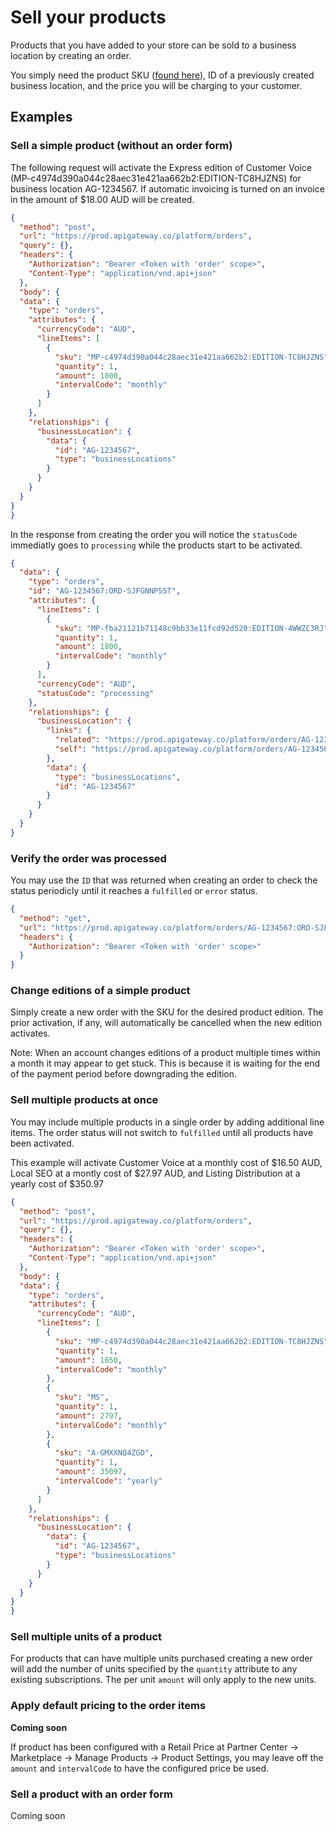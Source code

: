 # Sell your products

Products that you have added to your store can be sold to a business location by creating an order.

You simply need the product SKU ([found here](FindSKU.md)), ID of a previously created business location, and the price you will be charging to your customer. 

## Examples

### Sell a simple product (without an order form)
The following request will activate the Express edition of Customer Voice (MP-c4974d390a044c28aec31e421aa662b2:EDITION-TC8HJZNS) for business location AG-1234567. If automatic invoicing is turned on an invoice in the amount of $18.00 AUD will be created.
```json http
{
  "method": "post",
  "url": "https://prod.apigateway.co/platform/orders",
  "query": {},
  "headers": {
    "Authorization": "Bearer <Token with 'order' scope>",
    "Content-Type": "application/vnd.api+json"
  },
  "body": {
  "data": {
    "type": "orders",
    "attributes": {
      "currencyCode": "AUD",
      "lineItems": [
        {
          "sku": "MP-c4974d390a044c28aec31e421aa662b2:EDITION-TC8HJZNS",
          "quantity": 1,
          "amount": 1800,
          "intervalCode": "monthly"
        }
      ]
    },
    "relationships": {
      "businessLocation": {
        "data": {
          "id": "AG-1234567",
          "type": "businessLocations"
        }
      }
    }
  }
}
}
```

In the response from creating the order you will notice the `statusCode` immediatly goes to `processing` while the products start to be activated. 
```json
{
  "data": {
    "type": "orders",
    "id": "AG-1234567:ORD-SJFGNNP55T",
    "attributes": {
      "lineItems": [
        {
          "sku": "MP-fba21121b71148c9bb33e11fcd92d520:EDITION-4WWZC3RJ",
          "quantity": 1,
          "amount": 1800,
          "intervalCode": "monthly"
        }
      ],
      "currencyCode": "AUD",
      "statusCode": "processing"
    },
    "relationships": {
      "businessLocation": {
        "links": {
          "related": "https://prod.apigateway.co/platform/orders/AG-1234567:ORD-SJFGNNP55T/businessLocation",
          "self": "https://prod.apigateway.co/platform/orders/AG-1234567:ORD-SJFGNNP55T/relationships/businessLocation"
        },
        "data": {
          "type": "businessLocations",
          "id": "AG-1234567"
        }
      }
    }
  }
}
```

### Verify the order was processed

You may use the `ID` that was returned when creating an order to check the status periodicly until it reaches a `fulfilled` or `error` status. 

```json http
{
  "method": "get",
  "url": "https://prod.apigateway.co/platform/orders/AG-1234567:ORD-SJFGNNP55T",
  "headers": {
    "Authorization": "Bearer <Token with 'order' scope>"
  }
}
```


### Change editions of a simple product
Simply create a new order with the SKU for the desired product edition. The prior activation, if any, will automatically be cancelled when the new edition activates. 

Note: When an account changes editions of a product multiple times within a month it may appear to get stuck. This is because it is waiting for the end of the payment period before downgrading the edition.

### Sell multiple products at once
You may include multiple products in a single order by adding additional line items. The order status will not switch to `fulfilled` until all products have been activated.

This example will activate Customer Voice at a monthly cost of $16.50 AUD, Local SEO at a montly cost of $27.97 AUD, and Listing Distribution at a yearly cost of $350.97
```json http
{
  "method": "post",
  "url": "https://prod.apigateway.co/platform/orders",
  "query": {},
  "headers": {
    "Authorization": "Bearer <Token with 'order' scope>",
    "Content-Type": "application/vnd.api+json"
  },
  "body": {
  "data": {
    "type": "orders",
    "attributes": {
      "currencyCode": "AUD",
      "lineItems": [
        {
          "sku": "MP-c4974d390a044c28aec31e421aa662b2:EDITION-TC8HJZNS",
          "quantity": 1,
          "amount": 1650,
          "intervalCode": "monthly"
        },
        {
          "sku": "MS",
          "quantity": 1,
          "amount": 2797,
          "intervalCode": "monthly"
        },
        {
          "sku": "A-GMXXNQ4ZGD",
          "quantity": 1,
          "amount": 35097,
          "intervalCode": "yearly"
        }
      ]
    },
    "relationships": {
      "businessLocation": {
        "data": {
          "id": "AG-1234567",
          "type": "businessLocations"
        }
      }
    }
  }
}
}
```

### Sell multiple units of a product
For products that can have multiple units purchased creating a new order
will add the number of units specified by the `quantity` attribute to any existing subscriptions. The per unit `amount` will only apply to the new units. 


### Apply default pricing to the order items
**Coming soon**

If product has been configured with a Retail Price at Partner Center -> Marketplace -> Manage Products -> Product Settings, you may leave off the `amount` and `intervalCode` to have the configured price be used.

### Sell a product with an order form
Coming soon